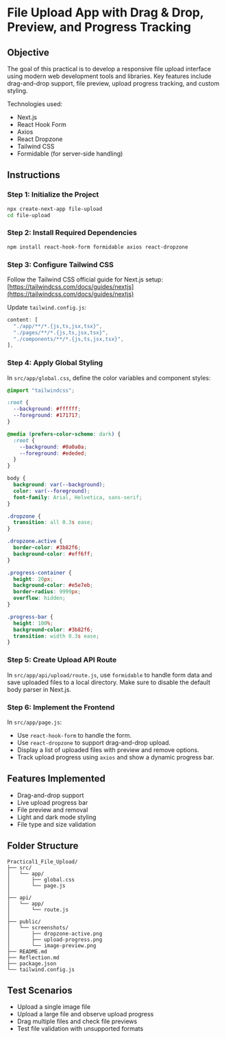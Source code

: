 


# File Upload App with Drag & Drop, Preview, and Progress Tracking

## Objective

The goal of this practical is to develop a responsive file upload interface using modern web development tools and libraries. Key features include drag-and-drop support, file preview, upload progress tracking, and custom styling.

Technologies used:

- Next.js
- React Hook Form
- Axios
- React Dropzone
- Tailwind CSS
- Formidable (for server-side handling)



## Instructions

### Step 1: Initialize the Project

```bash
npx create-next-app file-upload
cd file-upload
````

### Step 2: Install Required Dependencies

```bash
npm install react-hook-form formidable axios react-dropzone
```



### Step 3: Configure Tailwind CSS

Follow the Tailwind CSS official guide for Next.js setup:
[https://tailwindcss.com/docs/guides/nextjs](https://tailwindcss.com/docs/guides/nextjs)

Update `tailwind.config.js`:

```js
content: [
  "./app/**/*.{js,ts,jsx,tsx}",
  "./pages/**/*.{js,ts,jsx,tsx}",
  "./components/**/*.{js,ts,jsx,tsx}",
],
```



### Step 4: Apply Global Styling

In `src/app/global.css`, define the color variables and component styles:

```css
@import "tailwindcss";

:root {
  --background: #ffffff;
  --foreground: #171717;
}

@media (prefers-color-scheme: dark) {
  :root {
    --background: #0a0a0a;
    --foreground: #ededed;
  }
}

body {
  background: var(--background);
  color: var(--foreground);
  font-family: Arial, Helvetica, sans-serif;
}

.dropzone {
  transition: all 0.3s ease;
}

.dropzone.active {
  border-color: #3b82f6;
  background-color: #eff6ff;
}

.progress-container {
  height: 20px;
  background-color: #e5e7eb;
  border-radius: 9999px;
  overflow: hidden;
}

.progress-bar {
  height: 100%;
  background-color: #3b82f6;
  transition: width 0.3s ease;
}
```


### Step 5: Create Upload API Route

In `src/app/api/upload/route.js`, use `formidable` to handle form data and save uploaded files to a local directory. Make sure to disable the default body parser in Next.js.



### Step 6: Implement the Frontend

In `src/app/page.js`:

* Use `react-hook-form` to handle the form.
* Use `react-dropzone` to support drag-and-drop upload.
* Display a list of uploaded files with preview and remove options.
* Track upload progress using `axios` and show a dynamic progress bar.



## Features Implemented

* Drag-and-drop support
* Live upload progress bar
* File preview and removal
* Light and dark mode styling
* File type and size validation



## Folder Structure

```
Practical1_File_Upload/
├── src/
│   └── app/
│       ├── global.css
│       └── page.js
│
├── api/
│   └── app/
│       └── route.js
│
├── public/
│   └── screenshots/
│       ├── dropzone-active.png
│       ├── upload-progress.png
│       └── image-preview.png
├── README.md
├── Reflection.md
├── package.json
└── tailwind.config.js
```



## Test Scenarios

* Upload a single image file
* Upload a large file and observe upload progress
* Drag multiple files and check file previews
* Test file validation with unsupported formats




